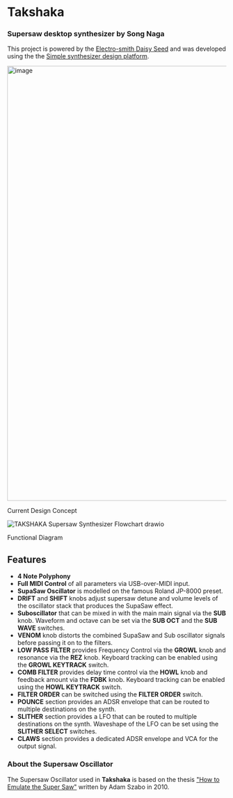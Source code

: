 # Takshaka 

### Supersaw desktop synthesizer by Song Naga

This project is powered by the [Electro-smith Daisy Seed](https://www.electro-smith.com/daisy/daisy) and was developed using the the [Simple synthesizer design platform](https://www.synthux.academy/simple).

<img width="1001" alt="image" src="https://github.com/user-attachments/assets/ee726df8-112d-4a92-88f9-ab15783c1485" />


Current Design Concept  

![TAKSHAKA Supersaw Synthesizer Flowchart drawio](https://github.com/user-attachments/assets/ab366624-8888-4e36-8fee-69feb5ac0f69)


Functional Diagram  

## Features

- **4 Note Polyphony**
- **Full MIDI Control** of all parameters via USB-over-MIDI input.
- **SupaSaw Oscillator** is modelled on the famous Roland JP-8000 preset.
- **DRIFT** and **SHIFT** knobs adjust supersaw detune and volume levels of the oscillator stack that produces the SupaSaw effect.
- **Suboscillator** that can be mixed in with the main main signal via the **SUB** knob.  Waveform and octave can be set via the **SUB OCT** and the **SUB WAVE** switches.
- **VENOM** knob distorts the combined SupaSaw and Sub oscillator signals before passing it on to the filters.
- **LOW PASS FILTER** provides Frequency Control via the **GROWL** knob and resonance via the **REZ** knob.  Keyboard tracking can be enabled using the **GROWL KEYTRACK** switch.
- **COMB FILTER** provides delay time control via the **HOWL** knob and feedback amount via the **FDBK** knob.  Keyboard tracking can be enabled using the **HOWL KEYTRACK** switch.
- **FILTER ORDER** can be switched using the **FILTER ORDER** switch.
- **POUNCE** section provides an ADSR envelope that can be routed to multiple destinations on the synth.
- **SLITHER** section provides a LFO that can be routed to multiple destinations on the synth.  Waveshape of the LFO can be set using the **SLITHER SELECT** switches.
- **CLAWS** section provides a dedicated ADSR envelope and VCA for the output signal.   

### About the Supersaw Oscillator  
The Supersaw Oscillator used in **Takshaka** is based on the thesis ["How to Emulate the Super Saw"](https://adamszabo.com/internet/adam_szabo_how_to_emulate_the_super_saw.pdf) written by Adam Szabo in 2010.
